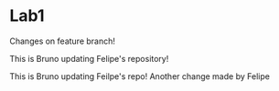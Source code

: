 # Lab1

Changes on feature branch!

This is Bruno updating Felipe's repository!

This is Bruno updating Feilpe's repo!
Another change made by Felipe


